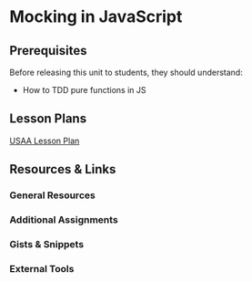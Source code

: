 # Mocking in JavaScript

## Prerequisites

Before releasing this unit to students, they should understand:

- How to TDD pure functions in JS

## Lesson Plans

[USAA Lesson Plan](lesson-plans/usaa-lesson-plan.md)

## Resources & Links

### General Resources

<!-- Link any readings, documentation, slides etc. here.  -->

### Additional Assignments

<!-- Links to any exercises or assignments that students could tackle with their free time - these sh -->

### Gists & Snippets

<!-- Links to any external code snippets or host them right here!  -->

### External Tools

<!-- Link any programs/CLIs (postman or Docker∏), extensions (Augury or React Dev tTools), etc -->
